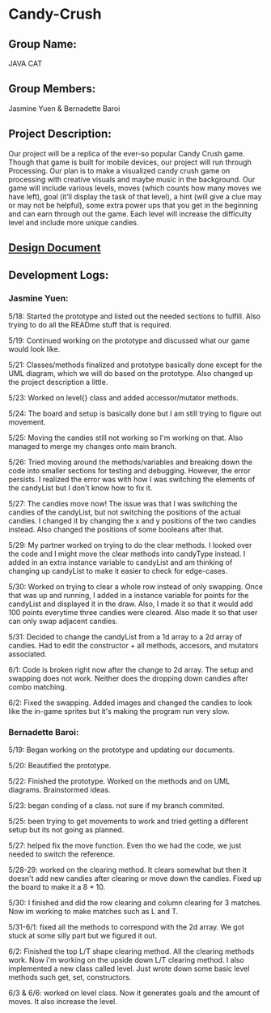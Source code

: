 # Candy-Crush

## Group Name: 
JAVA CAT

## Group Members: 
Jasmine Yuen & Bernadette Baroi 

## Project Description: 
Our project will be a replica of the ever-so popular Candy Crush game. Though that game is built for mobile devices, our project will run through Processing. Our plan is to make a visualized candy crush game on processing with creative visuals and maybe music in the background. Our game will include various levels, moves (which counts how many moves we have left), goal (it’ll display the task of that level), a hint (will give a clue may or may not be helpful), some extra power ups that you get in the beginning and can earn through out the game. Each level will increase the difficulty level and include more unique candies.   

## [Design Document][1]
[1]: https://docs.google.com/document/d/1zMXT3fx49sa6R71bYxJQ2Ro-TPaQibq2zvGR7gCgdPc/edit?usp=sharing

## Development Logs: 

### Jasmine Yuen:

5/18:
Started the prototype and listed out the needed sections to fulfill. Also trying to do all the READme stuff that is required.

5/19:
Continued working on the prototype and discussed what our game would look like. 

5/21: 
Classes/methods finalized and prototype basically done except for the UML diagram, which we will do based on the prototype. Also changed up the project description a little. 

5/23:
Worked on level{} class and added accessor/mutator methods.

5/24:
The board and setup is basically done but I am still trying to figure out movement. 

5/25: 
Moving the candies still not working so I'm working on that. Also managed to merge my changes onto main branch. 

5/26: 
Tried moving around the methods/variables and breaking down the code into smaller sections for testing and debugging. However, the error persists. I realized the error was with how I was switching the elements of the candyList but I don't know how to fix it. 

5/27: 
The candies move now! The issue was that I was switching the candies of the candyList, but not switching the positions of the actual candies. I changed it by changing the x and y positions of the two candies instead. Also changed the positions of some booleans after that.

5/29: 
My partner worked on trying to do the clear methods. I looked over the code and I might move the clear methods into candyType instead. I added in an extra instance variable to candyList and am thinking of changing up candyList to make it easier to check for edge-cases.

5/30: 
Worked on trying to clear a whole row instead of only swapping. Once that was up and running, I added in a instance variable for points for the candyList and displayed it in the draw. Also, I made it so that it would add 100 points everytime three candies were cleared. Also made it so that user can only swap adjacent candies. 

5/31:
Decided to change the candyList from a 1d array to a 2d array of candies. Had to edit the constructor + all methods, accesors, and mutators associated. 

6/1:
Code is broken right now after the change to 2d array. The setup and swapping does not work. Neither does the dropping down candies after combo matching. 

6/2:
Fixed the swapping. Added images and changed the candies to look like the in-game sprites but it's making the program run very slow.

### Bernadette Baroi:

5/19: Began working on the prototype and updating our documents. 

5/20: Beautified the prototype. 

5/22: Finished the prototype. Worked on the methods and on UML diagrams. Brainstormed ideas.

5/23: began conding of a class. not sure if my branch commited.

5/25: been trying to get movements to work and tried getting a different setup but its not going as planned. 

5/27: helped fix the move function. Even tho we had the code, we just needed to switch the reference. 

5/28-29: worked on the clearing method. It clears somewhat but then it doesn't add new candies after clearing or move down the candies. Fixed up the board to make it a 8 * 10. 

5/30: I finished and did the row clearing and column clearing for 3 matches. Now im working to make matches such as L and T.

5/31-6/1: fixed all the methods to correspond with the 2d array. We got stuck at some silly part but we figured it out. 

6/2: Finished the top L/T shape clearing method. All the clearing methods work. Now i'm working on the upside down L/T clearing method. I also implemented a new class called level. Just wrote down some basic level methods such get, set, constructors. 

6/3 & 6/6: worked on level class. Now it generates goals and the amount of moves. It also increase the level. 
